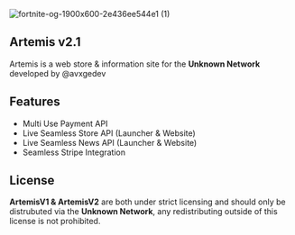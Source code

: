 
![fortnite-og-1900x600-2e436ee544e1 (1)](https://github.com/user-attachments/assets/d5c2f1a6-53d9-4be1-b4e7-3b5ffd43762a)


## Artemis **v2.1**

Artemis is a web store & information site for the **Unknown Network** developed by @avxgedev

## Features

- Multi Use Payment API
- Live Seamless Store API (Launcher & Website)
- Live Seamless News API (Launcher & Website)
- Seamless Stripe Integration

## License

**ArtemisV1 & ArtemisV2** are both under strict licensing and should only be distrubuted via the **Unknown Network**, any redistributing outside of this license is not prohibited.
